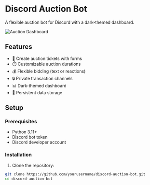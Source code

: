# Discord Auction Bot

A flexible auction bot for Discord with a dark-themed dashboard.

![Auction Dashboard](https://i.imgur.com/demo-image.png)

## Features

- 🎫 Create auction tickets with forms
- ⏱️ Customizable auction durations
- 💰 Flexible bidding (text or reactions)
- 🔒 Private transaction channels
- 📊 Dark-themed dashboard
- 📝 Persistent data storage

## Setup

### Prerequisites
- Python 3.11+
- Discord bot token
- Discord developer account

### Installation
1. Clone the repository:
```bash
git clone https://github.com/yourusername/discord-auction-bot.git
cd discord-auction-bot
